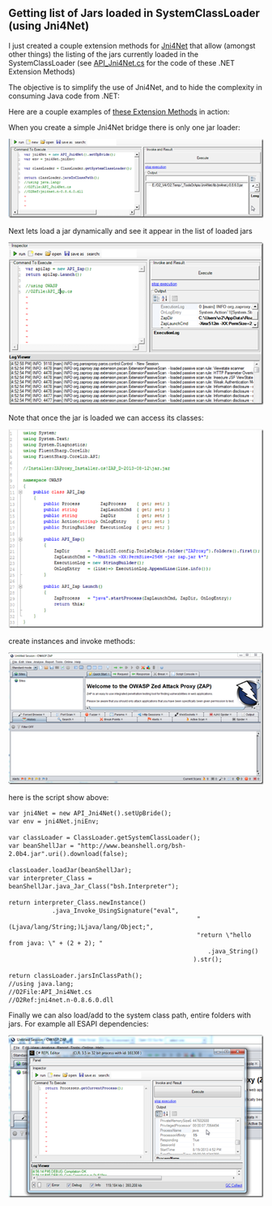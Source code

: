 ##  Getting list of Jars loaded in SystemClassLoader (using Jni4Net) 

I just created a couple extension methods for [Jni4Net](http://blog.diniscruz.com/search/label/Jni4Net) that allow (amongst other things) the listing of the jars currently loaded in the SystemClassLoader (see [API_Jni4Net.cs](https://github.com/o2platform/O2.Platform.Scripts/blob/master/3rdParty/Jni4Net/API_Jni4Net.cs) for the code of these .NET Extension Methods)

The objective is to simplify the use of Jni4Net, and to hide the complexity in consuming Java code from .NET:

Here are a couple examples of [these Extension Methods](https://github.com/o2platform/O2.Platform.Scripts/blob/master/3rdParty/Jni4Net/API_Jni4Net.cs) in action:  
  
When you create a simple Jni4Net bridge there is only one jar loader:

![image](images/image_thumb1.png)

Next lets load a jar dynamically and see it appear in the list of loaded jars

![image](images/image_thumb_25255B1_25255D1.png)

Note that once the jar is loaded we can access its classes:

![image](images/image_thumb_25255B2_25255D1.png)

create instances and invoke methods:

![image](images/image_thumb_25255B3_25255D1.png)

here is the script show above:  

    
    var jni4Net = new API_Jni4Net().setUpBride();  
    var env = jni4Net.jniEnv;

    var classLoader = ClassLoader.getSystemClassLoader();  
    var beanShellJar = "http://www.beanshell.org/bsh-2.0b4.jar".uri().download(false);

    classLoader.loadJar(beanShellJar);  
    var interpreter_Class = beanShellJar.java_Jar_Class("bsh.Interpreter");

    return interpreter_Class.newInstance()
			    .java_Invoke_UsingSignature("eval",  
                                                        "(Ljava/lang/String;)Ljava/lang/Object;",  
                                                        "return \"hello from java: \" + (2 + 2); "
                                                           .java_String()
                                                       ).str();

    return classLoader.jarsInClassPath();  
    //using java.lang;  
    //O2File:API_Jni4Net.cs  
    //O2Ref:jni4net.n-0.8.6.0.dll  
  
Finally we can also load/add to the system class path, entire folders with jars. For example all ESAPI dependencies:

![image](images/image_thumb_25255B4_25255D1.png)
